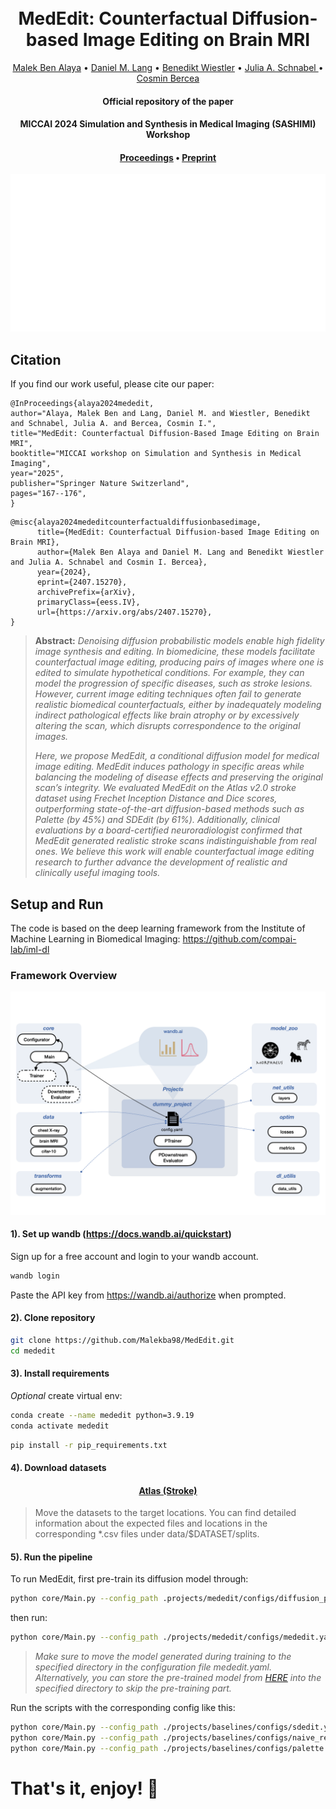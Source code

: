 <h1 align="center">
  <br>
MedEdit: Counterfactual Diffusion-based Image Editing on Brain MRI
  <br>
</h1>
</h1>
  <p align="center">
    <a href="https://www.linkedin.com/in/malek-ben-alaya/">Malek Ben Alaya</a> •
    <a href="https://compai-lab.github.io/author/daniel-m.-lang/">Daniel M. Lang</a> •
    <a href="https://www.neurokopfzentrum.med.tum.de/neuroradiologie/mitarbeiter-profil-wiestler.html">Benedikt Wiestler</a> •
    <a href="https://compai-lab.github.io/author/julia-a.-schnabel/">Julia A. Schnabel </a> •
    <a href="https://cosmin-bercea.com">Cosmin Bercea</a> 
  </p>
<h4 align="center">Official repository of the paper</h4>
<h4 align="center">MICCAI 2024 Simulation and Synthesis in Medical Imaging (SASHIMI) Workshop</h4>
<h4 align="center"><a href="https://link.springer.com/chapter/10.1007/978-3-031-73281-2_16">Proceedings</a>  • <a href="https://arxiv.org/pdf/2407.15270">Preprint</a> </h4>

<p align="center">
<img src="https://github.com/Malekba98/MedEdit/blob/main/assets/method_animation.gif">
</p>

## Citation

If you find our work useful, please cite our paper:
```
@InProceedings{alaya2024mededit,
author="Alaya, Malek Ben and Lang, Daniel M. and Wiestler, Benedikt and Schnabel, Julia A. and Bercea, Cosmin I.",
title="MedEdit: Counterfactual Diffusion-Based Image Editing on Brain MRI",
booktitle="MICCAI workshop on Simulation and Synthesis in Medical Imaging",
year="2025",
publisher="Springer Nature Switzerland",
pages="167--176",
}
```
```
@misc{alaya2024mededitcounterfactualdiffusionbasedimage,
      title={MedEdit: Counterfactual Diffusion-based Image Editing on Brain MRI}, 
      author={Malek Ben Alaya and Daniel M. Lang and Benedikt Wiestler and Julia A. Schnabel and Cosmin I. Bercea},
      year={2024},
      eprint={2407.15270},
      archivePrefix={arXiv},
      primaryClass={eess.IV},
      url={https://arxiv.org/abs/2407.15270}, 
}
```

> **Abstract:** *Denoising diffusion probabilistic models enable high fidelity image synthesis and editing. In biomedicine, these models facilitate counterfactual image editing, producing pairs of images where one is edited to simulate hypothetical conditions. For example, they can model the progression of specific diseases, such as stroke lesions. However, current image editing techniques often fail to generate realistic biomedical counterfactuals, either by inadequately modeling indirect pathological effects like brain atrophy or by excessively altering the scan, which disrupts correspondence to the original images.*
>
> *Here, we propose MedEdit, a conditional diffusion model for medical image editing. MedEdit induces pathology in specific areas while balancing the modeling of disease effects and preserving the original scan’s integrity. We evaluated MedEdit on the Atlas v2.0 stroke dataset using Frechet Inception Distance and Dice scores, outperforming state-of-the-art diffusion-based methods such as Palette (by 45%) and SDEdit (by 61%). Additionally, clinical evaluations by a board-certified neuroradiologist confirmed that MedEdit generated realistic stroke scans indistinguishable from real ones. We believe this work will enable counterfactual image editing research to further advance the development of realistic and clinically useful imaging tools.*

 
## Setup and Run

The code is based on the deep learning framework from the Institute of Machine Learning in Biomedical Imaging: https://github.com/compai-lab/iml-dl

### Framework Overview 

<p align="center">
<img src="https://github.com/Malekba98/MedEdit/blob/main/assets/iml_dl.png">
</p>

#### 1). Set up wandb (https://docs.wandb.ai/quickstart)

Sign up for a free account and login to your wandb account.
```bash
wandb login
```
Paste the API key from https://wandb.ai/authorize when prompted.

#### 2). Clone repository

```bash
git clone https://github.com/Malekba98/MedEdit.git
cd mededit
```

#### 3). Install requirements
*Optional* create virtual env:
```bash
conda create --name mededit python=3.9.19
conda activate mededit
```

```bash
pip install -r pip_requirements.txt
```


#### 4). Download datasets 

<h4 align="center"><a href="https://fcon_1000.projects.nitrc.org/indi/retro/atlas.html">Atlas (Stroke) </a> </h4>

> Move the datasets to the target locations. You can find detailed information about the expected files and locations in the corresponding *.csv files under data/$DATASET/splits.


#### 5). Run the pipeline

To run MedEdit, first pre-train its diffusion model through:
```bash
python core/Main.py --config_path .projects/mededit/configs/diffusion_pretraining.yaml
```
then run:

```bash
python core/Main.py --config_path ./projects/mededit/configs/mededit.yaml

```
> *Make sure to move the model generated during training to the specified directory in the configuration file mededit.yaml. Alternatively, you can store the pre-trained model from <a href="https://www.dropbox.com/scl/fi/6m0zic01q53riu1ydyny8/model_pretraining_1500.pt?rlkey=ct6wdhuffollokrd5gigb1qsb&e=1&st=q3p9l105&dl=0"> HERE</a> into the specified directory to skip the pre-training part.*



Run the scripts with the corresponding config like this:

```bash
python core/Main.py --config_path ./projects/baselines/configs/sdedit.yaml
python core/Main.py --config_path ./projects/baselines/configs/naive_repaint.yaml
python core/Main.py --config_path ./projects/baselines/configs/palette.yaml
```



# That's it, enjoy! :rocket:



